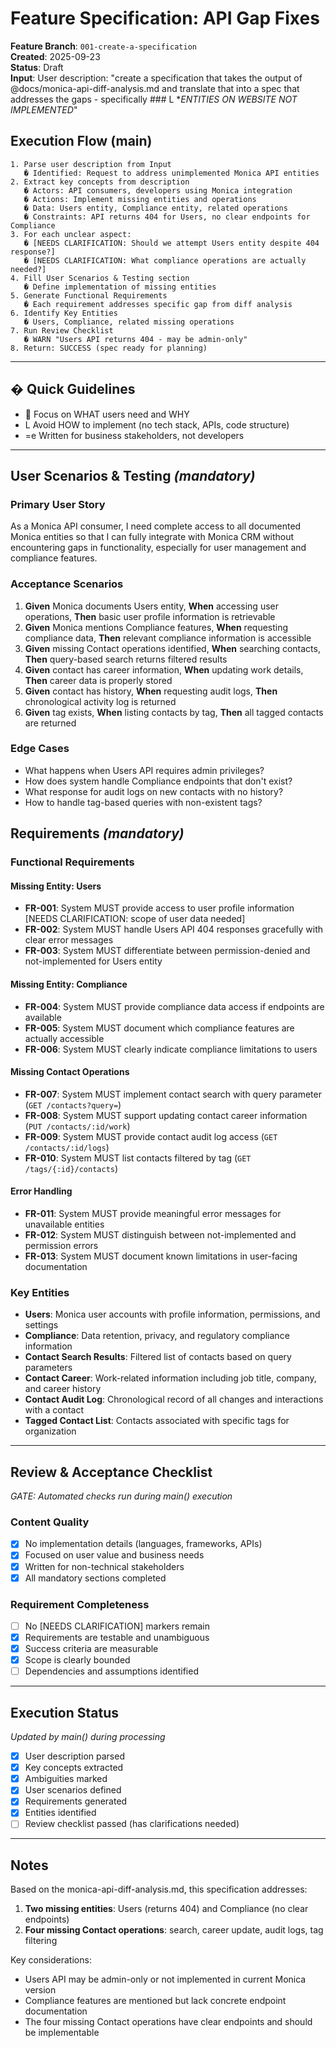 # Feature Specification: API Gap Fixes

**Feature Branch**: `001-create-a-specification`  
**Created**: 2025-09-23  
**Status**: Draft  
**Input**: User description: "create a specification that takes the output of @docs/monica-api-diff-analysis.md and translate that into a spec that addresses the gaps - specifically ### L **ENTITIES ON WEBSITE NOT IMPLEMENTED*"

## Execution Flow (main)
```
1. Parse user description from Input
   � Identified: Request to address unimplemented Monica API entities
2. Extract key concepts from description
   � Actors: API consumers, developers using Monica integration
   � Actions: Implement missing entities and operations
   � Data: Users entity, Compliance entity, related operations
   � Constraints: API returns 404 for Users, no clear endpoints for Compliance
3. For each unclear aspect:
   � [NEEDS CLARIFICATION: Should we attempt Users entity despite 404 response?]
   � [NEEDS CLARIFICATION: What compliance operations are actually needed?]
4. Fill User Scenarios & Testing section
   � Define implementation of missing entities
5. Generate Functional Requirements
   � Each requirement addresses specific gap from diff analysis
6. Identify Key Entities
   � Users, Compliance, related missing operations
7. Run Review Checklist
   � WARN "Users API returns 404 - may be admin-only"
8. Return: SUCCESS (spec ready for planning)
```

---

## � Quick Guidelines
-  Focus on WHAT users need and WHY
- L Avoid HOW to implement (no tech stack, APIs, code structure)
- =e Written for business stakeholders, not developers

---

## User Scenarios & Testing *(mandatory)*

### Primary User Story
As a Monica API consumer, I need complete access to all documented Monica entities so that I can fully integrate with Monica CRM without encountering gaps in functionality, especially for user management and compliance features.

### Acceptance Scenarios
1. **Given** Monica documents Users entity, **When** accessing user operations, **Then** basic user profile information is retrievable
2. **Given** Monica mentions Compliance features, **When** requesting compliance data, **Then** relevant compliance information is accessible
3. **Given** missing Contact operations identified, **When** searching contacts, **Then** query-based search returns filtered results
4. **Given** contact has career information, **When** updating work details, **Then** career data is properly stored
5. **Given** contact has history, **When** requesting audit logs, **Then** chronological activity log is returned
6. **Given** tag exists, **When** listing contacts by tag, **Then** all tagged contacts are returned

### Edge Cases
- What happens when Users API requires admin privileges?
- How does system handle Compliance endpoints that don't exist?
- What response for audit logs on new contacts with no history?
- How to handle tag-based queries with non-existent tags?

## Requirements *(mandatory)*

### Functional Requirements

#### Missing Entity: Users
- **FR-001**: System MUST provide access to user profile information [NEEDS CLARIFICATION: scope of user data needed]
- **FR-002**: System MUST handle Users API 404 responses gracefully with clear error messages
- **FR-003**: System MUST differentiate between permission-denied and not-implemented for Users entity

#### Missing Entity: Compliance  
- **FR-004**: System MUST provide compliance data access if endpoints are available
- **FR-005**: System MUST document which compliance features are actually accessible
- **FR-006**: System MUST clearly indicate compliance limitations to users

#### Missing Contact Operations
- **FR-007**: System MUST implement contact search with query parameter (`GET /contacts?query=`)
- **FR-008**: System MUST support updating contact career information (`PUT /contacts/:id/work`)
- **FR-009**: System MUST provide contact audit log access (`GET /contacts/:id/logs`)
- **FR-010**: System MUST list contacts filtered by tag (`GET /tags/{:id}/contacts`)

#### Error Handling
- **FR-011**: System MUST provide meaningful error messages for unavailable entities
- **FR-012**: System MUST distinguish between not-implemented and permission errors
- **FR-013**: System MUST document known limitations in user-facing documentation

### Key Entities
- **Users**: Monica user accounts with profile information, permissions, and settings
- **Compliance**: Data retention, privacy, and regulatory compliance information
- **Contact Search Results**: Filtered list of contacts based on query parameters
- **Contact Career**: Work-related information including job title, company, and career history
- **Contact Audit Log**: Chronological record of all changes and interactions with a contact
- **Tagged Contact List**: Contacts associated with specific tags for organization

---

## Review & Acceptance Checklist
*GATE: Automated checks run during main() execution*

### Content Quality
- [x] No implementation details (languages, frameworks, APIs)
- [x] Focused on user value and business needs
- [x] Written for non-technical stakeholders
- [x] All mandatory sections completed

### Requirement Completeness
- [ ] No [NEEDS CLARIFICATION] markers remain
- [x] Requirements are testable and unambiguous  
- [x] Success criteria are measurable
- [x] Scope is clearly bounded
- [ ] Dependencies and assumptions identified

---

## Execution Status
*Updated by main() during processing*

- [x] User description parsed
- [x] Key concepts extracted
- [x] Ambiguities marked
- [x] User scenarios defined
- [x] Requirements generated
- [x] Entities identified
- [ ] Review checklist passed (has clarifications needed)

---

## Notes
Based on the monica-api-diff-analysis.md, this specification addresses:
1. **Two missing entities**: Users (returns 404) and Compliance (no clear endpoints)
2. **Four missing Contact operations**: search, career update, audit logs, tag filtering

Key considerations:
- Users API may be admin-only or not implemented in current Monica version
- Compliance features are mentioned but lack concrete endpoint documentation
- The four missing Contact operations have clear endpoints and should be implementable